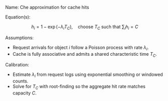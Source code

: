 Name: Che approximation for cache hits

Equation(s):

```math
h_i = 1 - \exp(-\lambda_i T_C), \quad \text{choose } T_C \text{ such that } \sum_i h_i = C
```

Assumptions:

- Request arrivals for object $i$ follow a Poisson process with rate
  $\lambda_i$.
- Cache is fully associative and admits a shared characteristic time $T_C$.

Calibration:

- Estimate $\lambda_i$ from request logs using exponential smoothing or windowed
  counts.
- Solve for $T_C$ with root-finding so the aggregate hit rate matches capacity
  $C$.
